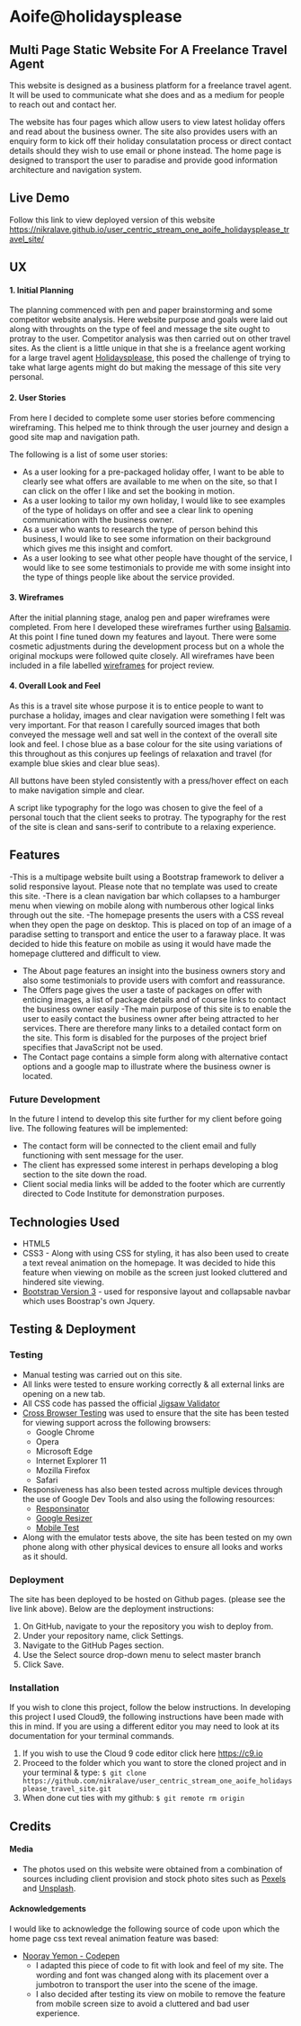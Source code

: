 # Aoife@holidaysplease 


## Multi Page Static Website For A Freelance Travel Agent  

This website is designed as a business platform for a freelance travel agent. It will be used to communicate what she does and as a medium for people to reach out and contact her. 

The website has four pages which allow users to view latest holiday offers and read about the business owner. The site also provides users with an enquiry form to kick off their holiday consulatation process or direct contact details should they wish to use email or phone instead. The home page is designed to transport the user to paradise and provide good information architecture and navigation system. 


## Live Demo

Follow this link to view deployed version of this website https://nikralave.github.io/user_centric_stream_one_aoife_holidaysplease_travel_site/


## UX

#### 1. Initial Planning 

The planning commenced with pen and paper brainstorming and some competitor website analysis. Here website purpose and goals were laid out along with throughts on the type of feel and message the site ought to protray to the user. Competitor analysis was then carried out on other travel sites. As the client is a little unique in that she is a freelance agent working for a large travel agent [Holidaysplease](https://www.holidaysplease.co.uk/ "Holidaysplease Homepage"), this posed the challenge of trying to take what large agents might do but making the message of this site very personal. 

#### 2. User Stories

From here I decided to complete some user stories before commencing wireframing. This helped me to think through the user journey and design a good site map and navigation path. 

The following is a list of some user stories:

 - As a user looking for a pre-packaged holiday offer, I want to be able to clearly see what offers are available to me when on the site, so that I can click on the offer I like and set the booking in motion.
 - As a user looking to tailor my own holiday, I would like to see examples of the type of holidays on offer and see a clear link to opening communication with the business owner.
 - As a user who wants to research the type of person behind this business, I would like to see some information on their background which gives me this insight and comfort.
 - As a user looking to see what other people have thought of the service, I would like to see some testimonials to provide me with some insight into the type of things people like about the service provided.

#### 3. Wireframes

After the initial planning stage, analog pen and paper wireframes were completed. From here I developed these wireframes further using [Balsamiq](https://www.balsamiq.com "Balsamiq Homepage"). At this point I fine tuned down my features and layout. There were some cosmetic adjustments during the development process but on a whole the original mockups were followed quite closely. All wireframes have been included in a file labelled [wireframes](wireframes/) for project review.

#### 4. Overall Look and Feel

As this is a travel site whose purpose it is to entice people to want to purchase a holiday, images and clear navigation were something I felt was very important. For that reason I carefully sourced images that both conveyed the message well and sat well in the context of the overall site look and feel. I chose blue as a base colour for the site using variations of this throughout as this conjures up feelings of relaxation and travel (for example blue skies and clear blue seas). 

All buttons have been styled consistently with a press/hover effect on each to make navigation simple and clear.

A script like typography for the logo was chosen to give the feel of a personal touch that the client seeks to protray. The typography for the rest of the site is clean and sans-serif to contribute to a relaxing experience.


## Features

-This is a multipage website built using a Bootstrap framework to deliver a solid responsive layout. Please note that no template was used to create this site. 
-There is a clean navigation bar which collapses to a hamburger menu when viewing on mobile along with numberous other logical links through out the site. 
-The homepage presents the users with a CSS reveal when they open the page on desktop. This is placed on top of an image of a paradise setting to transport and entice the user to a faraway place. It was decided to hide this feature on mobile as using it would have made the homepage cluttered and difficult to view.
- The About page features an insight into the business owners story and also some testimonials to provide users with comfort and reassurance.
- The Offers page gives the user a taste of packages on offer with enticing images, a list of package details and of course links to contact the business owner easily
-The main purpose of this site is to enable the user to easily contact the business owner after being attracted to her services. There are therefore many links to a detailed contact form on the site. This form is disabled for the purposes of the project brief specifies that JavaScript not be used. 
- The Contact page contains a simple form along with alternative contact options and a google map to illustrate where the business owner is located.

### Future Development

In the future I intend to develop this site further for my client before going live. The following features will be implemented:
- The contact form will be connected to the client email and fully functioning with sent message for the user.
- The client has expressed some interest in perhaps developing a blog section to the site down the road.
- Client social media links will be added to the footer which are currently directed to Code Institute for demonstration purposes.


## Technologies Used

- HTML5
- CSS3 - Along with using CSS for styling, it has also been used to create a text reveal animation on the homepage. It was decided to hide this feature when viewing on mobile as the screen just looked cluttered and hindered site viewing. 
- [Bootstrap Version 3](https://getbootstrap.com/docs/3.3/ "Bootstrap 3 Homepage")  - used for responsive layout and collapsable navbar which uses Boostrap's own Jquery.

## Testing & Deployment


### Testing

- Manual testing was carried out on this site.
- All links were tested to ensure working correctly & all external links are opening on a new tab.
- All CSS code has passed the official [Jigsaw Validator](https://jigsaw.w3.org/css-validator/ "Jigsaw Validator Homepage")
- [Cross Browser Testing](https://crossbrowsertesting.com/ "Cross Browser Testing Homepage")  was used to ensure that the site has been tested for viewing support across the following browsers:
  - Google Chrome
  - Opera
  - Microsoft Edge
  - Internet Explorer 11
  - Mozilla Firefox
  - Safari
- Responsiveness has also been tested across multiple devices through the use of Google Dev Tools and also using the following resources:
  - [Responsinator](http://www.responsinator.com/ "Responsinator Homepage")
  - [Google Resizer](https://material.io/tools/resizer/ "Google Resizer Homepage")
  - [Mobile Test](http://mobiletest.me/ "Mobile test Homepage")
- Along with the emulator tests above, the site has been tested on my own phone along with other physical devices to ensure all looks and works as it should. 


### Deployment

The site has been deployed to be hosted on Github pages. (please see the live link above). Below are the deployment instructions:

1. On GitHub, navigate to your the repository you wish to deploy from.
2. Under your repository name, click Settings.
3. Navigate to the GitHub Pages section.
4. Use the Select source drop-down menu to select master branch
5. Click Save.

### Installation

If you wish to clone this project, follow the below instructions. In developing this project I used Cloud9, the following instructions have been made with this in mind. If you are using a different editor you may need to look at its documentation for your terminal commands.

1. If you wish to use the Cloud 9 code editor click here https://c9.io
2. Proceed to the folder which you want to store the cloned project and in your terminal & type: `$ git clone https://github.com/nikralave/user_centric_stream_one_aoife_holidaysplease_travel_site.git`
3. When done cut ties with my github: `$ git remote rm origin`
 

## Credits

#### Media

- The photos used on this website were obtained from a combination of sources including client provision and stock photo sites such as [Pexels](https://unsplash.com/ "Pexels") and [Unsplash](https://www.pexels.com/ "Unsplash").


#### Acknowledgements

I would like to acknowledge the following source of code upon which the home page css text reveal animation feature was based:

- [Nooray Yemon - Codepen](https://codepen.io/yemon/ "Nooray Yemon Codepen")
    - I adapted this piece of code to fit with look and feel of my site. The wording and font was changed along with its placement over a jumbotron to transport the user into the scene of the image. 
    - I also decided after testing its view on mobile to remove the feature from mobile screen size to avoid a cluttered and bad user experience.


  
